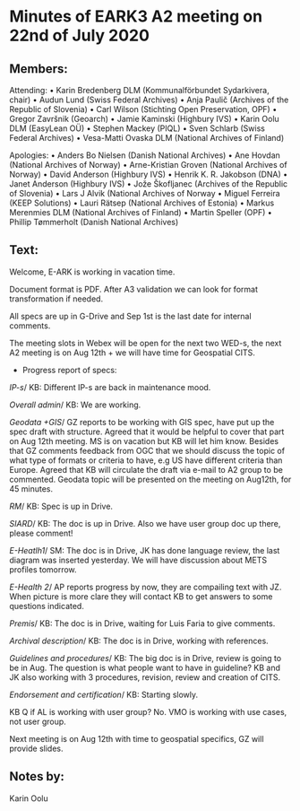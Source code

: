 # Minutes of EARK3 A2 meeting on 22nd of July 2020

## Members:

Attending:
•	Karin Bredenberg DLM (Kommunalförbundet Sydarkivera, chair)
•	Audun Lund (Swiss Federal Archives)
•	Anja Paulič (Archives of the Republic of Slovenia) 
•	Carl Wilson (Stichting Open Preservation, OPF)
•	Gregor Završnik (Geoarch)
•	Jamie Kaminski (Highbury IVS)
•	Karin Oolu DLM (EasyLean OÜ)
•	Stephen Mackey (PIQL)
•	Sven Schlarb (Swiss Federal Archives)
•	Vesa-Matti Ovaska DLM (National Archives of Finland)

Apologies: 
•	Anders Bo Nielsen (Danish National Archives)
•	Ane Hovdan (National Archives of Norway)
•	Arne-Kristian Groven (National Archives of Norway) 
•	David Anderson (Highbury IVS)
•	Henrik K. R. Jakobson (DNA)
•	Janet Anderson (Highbury IVS) 
•	Jože Škofljanec (Archives of the Republic of Slovenia)
•	Lars J Alvik (National Archives of Norway 
•	Miguel Ferreira (KEEP Solutions)
•	Lauri Rätsep (National Archives of Estonia) 
•	Markus Merenmies DLM (National Archives of Finland)
•	Martin Speller (OPF)
•	Phillip Tømmerholt (Danish National Archives)

## Text: 

Welcome, E-ARK is working in vacation time. 

Document format is PDF. After A3 validation we can look for format transformation if needed. 

All specs are up in G-Drive and Sep 1st  is the last date for internal comments. 

The meeting slots in Webex will be open for the next two WED-s, the next A2 meeting is on Aug 12th + we will have time for Geospatial CITS. 


-	Progress report of specs:

*IP-s*/ KB: Different IP-s are back in maintenance mood.

*Overall admin*/ KB: We are working.

*Geodata +GIS*/ GZ reports to be working with GIS spec, have put up the spec draft with structure. Agreed that it would be helpful to cover that part on Aug 12th meeting. MS is on vacation but KB will let him know. Besides that GZ comments feedback from OGC that we should discuss the topic of what type of formats or criteria to have, e.g US have different criteria than Europe. Agreed that KB will circulate the draft via e-mail to A2 group to be commented. Geodata topic will be presented on the meeting on Aug12th, for 45 minutes. 

*RM*/ KB: Spec is up in Drive.

*SIARD*/ KB: The doc is up in Drive. Also we have user group doc up there, please comment!

*E-Heatlh1*/ SM: The doc is in Drive, JK has done language review, the last diagram was inserted yesterday. We will have discussion about METS profiles tomorrow. 

*E-Health 2*/ AP reports progress by now, they are compailing text with JZ. When picture is more clare they will contact KB to get answers to some questions indicated. 

*Premis*/ KB: The doc is in Drive, waiting for Luis Faria to give comments. 

*Archival description*/ KB: The doc is in Drive, working with references.

*Guidelines and procedures*/ KB: The big doc is in Drive, review is going to be in Aug. The question is what people want to have in guideline? KB and JK also working with 3 procedures, revision, review and creation of CITS.

*Endorsement and certification*/ KB: Starting slowly. 


KB Q if AL is working with user group? No. VMO is working with use cases, not user group. 

Next meeting is on Aug 12th with time to geospatial specifics, GZ will provide slides. 


## Notes by: 

Karin Oolu
 
